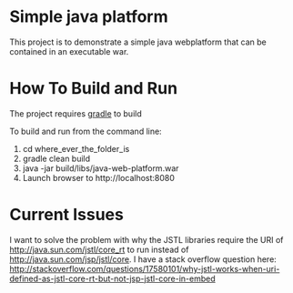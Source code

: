 Simple java platform
========================

This project is to demonstrate a simple java webplatform that can be contained in an executable war.

How To Build and Run
====================

The project requires [gradle](http://www.gradle.org/) to build

To build and run from the command line:

1. cd where_ever_the_folder_is
2. gradle clean build
3. java -jar build/libs/java-web-platform.war
4. Launch browser to http://localhost:8080


Current Issues
==============

I want to solve the problem with why the JSTL libraries require the URI of http://java.sun.com/jstl/core_rt to run instead of http://java.sun.com/jsp/jstl/core. I have a stack overflow question here: http://stackoverflow.com/questions/17580101/why-jstl-works-when-uri-defined-as-jstl-core-rt-but-not-jsp-jstl-core-in-embed
